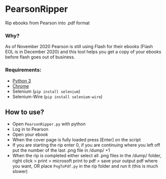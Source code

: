 # PearsonRipper
Rip ebooks from Pearson into .pdf format

### Why?
As of November 2020 Pearson is still using Flash for their ebooks (Flash EOL is in December 2020) and this tool helps you get a copy of your ebooks before flash goes out of business.

### Requirements:
- [Python 3](https://www.python.org/downloads/)
- [Chrome](https://www.google.com/intl/en_us/chrome/)
- Selenium (`pip install selenium`)
- Selenium-Wire (`pip install selenium-wire`)

## How to use?
- Open `PearsonRipper.py` with python
- Log in to Pearson
- Open your ebook
- When the cover page is fully loaded press [Enter] on the script
- If you are starting the rip enter 0, if you are continuing where you left off put the number of the last .png file in /dump/ +1
- When the rip is completed either select all .png files in the /dump/ folder, right click > print > microsoft print to pdf > save your output pdf where you want, OR place `PngToPdf.py` in the rip folder and run it (this is much slower)
